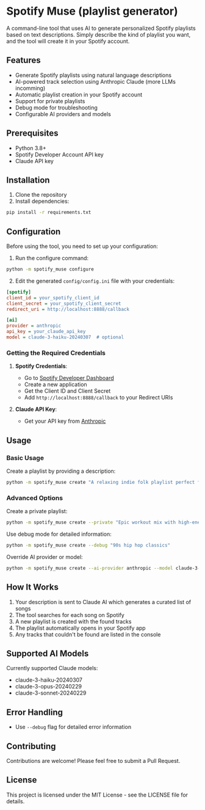 # Spotify Muse (playlist generator)

A command-line tool that uses AI to generate personalized Spotify playlists based on text descriptions. Simply describe the kind of playlist you want, and the tool will create it in your Spotify account.

## Features

- Generate Spotify playlists using natural language descriptions
- AI-powered track selection using Anthropic Claude (more LLMs incomming)
- Automatic playlist creation in your Spotify account
- Support for private playlists
- Debug mode for troubleshooting
- Configurable AI providers and models

## Prerequisites

- Python 3.8+
- Spotify Developer Account API key
- Claude API key

## Installation

1. Clone the repository
2. Install dependencies:
```bash
pip install -r requirements.txt
```

## Configuration

Before using the tool, you need to set up your configuration:

1. Run the configure command:
```bash
python -m spotify_muse configure
```

2. Edit the generated `config/config.ini` file with your credentials:
```ini
[spotify]
client_id = your_spotify_client_id
client_secret = your_spotify_client_secret
redirect_uri = http://localhost:8888/callback

[ai]
provider = anthropic
api_key = your_claude_api_key
model = claude-3-haiku-20240307  # optional
```

### Getting the Required Credentials

1. **Spotify Credentials**:
   - Go to [Spotify Developer Dashboard](https://developer.spotify.com/dashboard)
   - Create a new application
   - Get the Client ID and Client Secret
   - Add `http://localhost:8888/callback` to your Redirect URIs

2. **Claude API Key**:
   - Get your API key from [Anthropic](https://www.anthropic.com)

## Usage

### Basic Usage

Create a playlist by providing a description:

```bash
python -m spotify_muse create "A relaxing indie folk playlist perfect for a rainy Sunday morning"
```

### Advanced Options

Create a private playlist:
```bash
python -m spotify_muse create --private "Epic workout mix with high-energy electronic music"
```

Use debug mode for detailed information:
```bash
python -m spotify_muse create --debug "90s hip hop classics"
```

Override AI provider or model:
```bash
python -m spotify_muse create --ai-provider anthropic --model claude-3-opus-20240229 "Jazz fusion from the 70s"
```

## How It Works

1. Your description is sent to Claude AI which generates a curated list of songs
2. The tool searches for each song on Spotify
3. A new playlist is created with the found tracks
4. The playlist automatically opens in your Spotify app
5. Any tracks that couldn't be found are listed in the console

## Supported AI Models

Currently supported Claude models:
- claude-3-haiku-20240307
- claude-3-opus-20240229
- claude-3-sonnet-20240229

## Error Handling

- Use `--debug` flag for detailed error information

## Contributing

Contributions are welcome! Please feel free to submit a Pull Request.

## License

This project is licensed under the MIT License - see the LICENSE file for details.